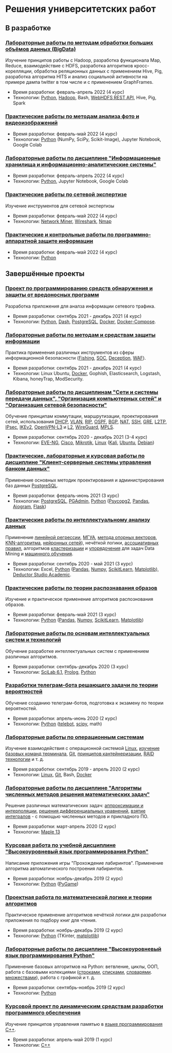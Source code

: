# Решения университетских работ

## В разработке

### [Лабораторные работы по методам обработки больших объёмов данных (BigData)](Big%20Data/README.md)

Изучение принципов работы с Hadoop, разработка функционала Map, Reduce, взаимодействие с HDFS, 
разработка алгоритмов кросс-корелляции, обработка реляционных данных с применением Hive, Pig, 
разработка алгоритма HITS и анализ социальной активности на примере дампа twitter 
в том числе и с применением GraphFrames.

* Время разработки: февраль-апрель 2022 (4 курс)
* Технологии: [Python](https://www.python.org/), [Hadoop](https://hadoop.apache.org/), Bash, [WebHDFS REST API](https://hadoop.apache.org/docs/r1.0.4/webhdfs.html), Hive, Pig, Spark 

### [Практические работы по методам анализа фото и видеоизображений](Анализ%20фото%20и%20видео/README.md)

* Время разработки: февраль-май 2022 (4 курс)
* Технологии: [Python](https://www.python.org/) (NumPy, SciPy, Scikit-Image), Jupyter Notebook, Google Colab

### [Лабораторные работы по дисциплине "Информационные хранилища и информационно-аналитические системы"](Data%20Science/README.md)

* Время разработки: февраль-апрель 2022 (4 курс)
* Технологии: [Python](https://www.python.org/), Jupyter Notebook, Google Colab

### [Практические работы по сетевой экспертизе](Сетевая%20экспертиза/README.md)

Изучение инструментов для сетевой экспертизы

* Время разработки: февраль-май 2022 (4 курс)
* Технологии: [Network Miner](https://www.netresec.com/?page=NetworkMiner), [Wireshark](https://www.wireshark.org/), [Nmap](https://nmap.org/)

### [Практические и контрольные работы по программно-аппаратной защите информации](Програмно-аппаратная%20защита/README.md)

* Время разработки: февраль-май 2022 (4 курс)
* Технологии: [Python](https://www.python.org/)

## Завершённые проекты

### [Проект по программированию средств обнаружения и защиты от вредоносных программ](https://github.com/Yan-Minotskiy/B-B)

Разработка приложения для аналза информации сетевого трафика.

* Время разработки: сентябрь 2021 - декабрь 2021 (4 курс)
* Технологии: [Python](https://www.python.org/), [Dash](https://dash.plotly.com/), [PostgreSQL](https://postgrespro.ru/), [Docker](https://www.docker.com/), [Docker-Compose](https://docs.docker.com/compose/).

### [Лабораторные работы по методам и средствам защиты информации](https://github.com/Yan-Minotskiy/information_security#%D0%BB%D0%B0%D0%B1%D0%BE%D1%80%D0%B0%D1%82%D0%BE%D1%80%D0%BD%D1%8B%D0%B5-%D1%80%D0%B0%D0%B1%D0%BE%D1%82%D1%8B-%D0%BF%D0%BE-%D0%BC%D0%B5%D1%82%D0%BE%D0%B4%D0%B0%D0%BC-%D0%B8-%D1%81%D1%80%D0%B5%D0%B4%D1%81%D1%82%D0%B2%D0%B0%D0%BC-%D0%B7%D0%B0%D1%89%D0%B8%D1%82%D1%8B-%D0%B8%D0%BD%D1%84%D0%BE%D1%80%D0%BC%D0%B0%D1%86%D0%B8%D0%B8)

Практика применения различных инструментов из сферы информационной безопасности ([Fishing](https://github.com/Yan-Minotskiy/information_security/blob/main/Phishing.md), [SOC](https://github.com/Yan-Minotskiy/information_security/blob/main/Security%20Operations%20Center.md), [Deception](https://github.com/Yan-Minotskiy/information_security/blob/main/Deception%20Technology.md), [WAF](https://github.com/Yan-Minotskiy/information_security/blob/main/Web%20Application%20Firewall.md)).

* Время разработки: сентябрь 2021 - декабрь 2021 (4 курс)
* Технологии: Linux Ubuntu, [Docker](https://www.docker.com/), Gophish, Elasticsearch, Logstash, Kibana, honeyTrap, ModSecurity.

### [Лабораторные работы по дисциплинам "Сети и системы передачи данных", "Организация компьютерных сетей" и "Организация сетевой безопасности"](https://github.com/Yan-Minotskiy/network_config)

Обучение принципам коммутации, маршрутизации, проектирования сетей, использования [DHCP](https://github.com/Yan-Minotskiy/network_config/blob/main/VLAN%2C%20DHCP.md), [VLAN](https://github.com/Yan-Minotskiy/network_config/blob/main/VLAN%2C%20DHCP.md), [RIP](https://github.com/Yan-Minotskiy/network_config/blob/main/RIP,%20OSPF.md#rip), [OSPF](https://github.com/Yan-Minotskiy/network_config/blob/main/RIP,%20OSPF.md#ospf), [BGP](https://github.com/Yan-Minotskiy/network_config/blob/main/BGP.md), [NAT](https://github.com/Yan-Minotskiy/network_config/blob/main/SSH,%20NAT.md#nat), [SSH](https://github.com/Yan-Minotskiy/network_config/blob/main/SSH,%20NAT.md#ssh), [GRE](https://github.com/Yan-Minotskiy/network_config/blob/main/GRE.md), [L2TP](https://github.com/Yan-Minotskiy/network_config/blob/main/L2TP.md#l2tp), [IPsec](https://github.com/Yan-Minotskiy/network_config/blob/main/L2TP.md#ipsec), [IKEv2](https://github.com/Yan-Minotskiy/network_config/blob/main/IKEv2.md), [OpenVPN-L3](https://github.com/Yan-Minotskiy/network_config/blob/main/OpenVPN-L3.md) и [L2](https://github.com/Yan-Minotskiy/network_config/blob/main/OpenVPN-L2.md), [WireGuard](https://github.com/Yan-Minotskiy/network_config/blob/main/WireGuard.md), [MPLS](https://github.com/Yan-Minotskiy/network_config/blob/main/MPLS.md).

* Время разработки: сентябрь 2020 - декабрь 2021 (3-4 курс)  
* Технологии: [EVE-NG](https://www.eve-ng.net/), [Cisco](https://www.cisco.com/), [Mikrotik](https://mikrotik.com/), [Linux](https://www.linux.org/) ([Kali](https://www.kali.org/), [Ubuntu](https://ubuntu.com/), [Debian](https://www.debian.org/))

### [Практические, лабораторные и курсовая работы по дисциплине "Клиент-серверные системы управления банком данных"](https://github.com/Yan-Minotskiy/postgreslab) 

Применение основных методик проектирования и администрирования баз данных [PostgreSQL](https://www.postgresql.org/).

* Время разработки: февраль-июнь 2021 (3 курс)  
* Технологии: [PostgreSQL](https://www.postgresql.org/), [PGAdmin](https://www.pgadmin.org/), [Python](https://www.python.org/) ([Psycopg2](https://www.psycopg.org/), [Pandas](https://pandas.pydata.org/), [Aiogram](https://docs.aiogram.dev/en/latest/), [Flask](https://flask.palletsprojects.com/en/2.0.x/))

### [Практические работы по интеллектуальному анализу данных](./Интеллектуальный%20анализ)

Применение [линейной регрессии](Интеллектуальный%20анализ/1%20семестр/Практическая%20работа%201.pdf), [МГУА](Интеллектуальный%20анализ/1%20семестр/Практическая%20работа%202.pdf), [метода опорных векторов](Интеллектуальный%20анализ/1%20семестр/Практическая%20работа%20№3.ipynb), [KNN-алгоритма](Интеллектуальный%20анализ/1%20семестр/Практическая%20работа%20№4%20.ipynb), [нейронных сетей](Интеллектуальный%20анализ/1%20семестр/Практические%20работы%205-8.pdf)), нечёткой логики, [ассоциативных правил](./Интеллектуальный%20анализ/2%20семестр/Ассоциативные%20правила.md), алгоритмов [кластеризации](./Интеллектуальный%20анализ/2%20семестр/Кластеризация%20данных..md) и [упорядочения](Интеллектуальный%20анализ/2%20семестр/Упорядочение%20объектов%20на%20основе%20схемы%20Беллмана-Заде.md) для задач Data Mining и [машинного обучения](https://github.com/Yan-Minotskiy/machine_learning).

* Время разработки: сентябрь 2020 - май 2021 (3 курс)  
* Технологии: Excel, [Python](https://www.python.org/) ([Pandas](https://pandas.pydata.org/), [Numpy](https://numpy.org/), [ScikitLearn](https://scikit-learn.org/stable/index.html), [Matplotlib](https://matplotlib.org/)), [Deductor Studio Academic](https://basegroup.ru/deductor/slides/deductor-studio). 

### [Практические работы по теории распознавания образов](./Распознавание%20образов)

Изучение и практическое применение алгоритмов распознования образов.

* Время разработки: февраль-май 2021 (3 курс)  
* Технологии: [Python](https://www.python.org/) ([Pandas](https://pandas.pydata.org/), [Numpy](https://numpy.org/), [ScikitLearn](https://scikit-learn.org/stable/index.html), [Matplotlib](https://matplotlib.org/))


### [Лабораторные работы по основам интеллектуальных систем и технологий](./Интеллектуальные%20системы) 

Обучение разработке интеллектуальных систем с применением различных алгоритмов.

* Время разработки: сентябрь-декабрь 2020 (3 курс)  
* Технологии: [SciLab 6.1](https://www.scilab.org/), [Prolog](https://ru.wikipedia.org/wiki/%D0%9F%D1%80%D0%BE%D0%BB%D0%BE%D0%B3_(%D1%8F%D0%B7%D1%8B%D0%BA_%D0%BF%D1%80%D0%BE%D0%B3%D1%80%D0%B0%D0%BC%D0%BC%D0%B8%D1%80%D0%BE%D0%B2%D0%B0%D0%BD%D0%B8%D1%8F)), [Python](https://www.python.org/)

### [Разработки телеграм-бота решающего задачи по теории вероятностей](https://github.com/Yan-Minotskiy/TerVerBot)

Обучение созданию телеграм-ботов, подготовка к экзамену по теории вероятностей.

* Время разработки: апрель-июнь 2020 (2 курс)  
* Технологии: [Python](https://www.python.org/) ([telebot](https://github.com/eternnoir/pyTelegramBotAPI), [scipy](https://www.scipy.org/), math)

### [Лабораторные работы по операционным системам](./Операционные%20системы)

Изучение взаимодействия с операционной системой [Linux](https://www.linux.org/), [изучение базовых команд терминала](Операционные%20системы/Lab1/README.md), [Git](https://git-scm.com/), [принципов кантейнеризации](Операционные%20системы/docker/README.md), [RAID технологии](Операционные%20системы/Lab2/README.md) и т. д.

* Время разработки: сентябрь 2019 - апрель 2020 (2 курс)  
* Технологии: [Linux](https://www.linux.org/), [Git](https://git-scm.com/), Bash, [Docker](https://www.docker.com/)

### [Лабораторные работы по дисциплине "Алгоритмы численных методов решения математических задач"](./Численные%20методы)

Решение различных математических задач: [аппроксимации и интерполяции](Численные%20методы/Лабораторная%20работа%20№2.pdf), [решения дифференциальных уравнений](Численные%20методы/Лабораторная%20работа%20№4.pdf), [взятие интегралов](Численные%20методы/Лабораторная%20работа%20№3.pdf) - с помощью численных методов и прикладного ПО.

* Время разработки: март-апрель 2020 (2 курс)  
* Технологии: [Maple 13](https://www.maplesoft.com/)

### [Курсовая работа по учебной дисциплине "Высокоуровневый язык программирования Python"](https://github.com/Yan-Minotskiy/labyrinth_generating)

Написание приложения игры "Прохождение лабиринтов". Применение алгоритма автоматического построения лабиринтов.

* Время разработки: ноябрь-декабрь 2019 (2 курс)  
* Технологии: [Python](https://www.python.org/) ([PyGame](https://www.pygame.org/))

### [Проектная работа по математической логике и теории алгоритмов](./Мат.%20логика)

Практическое применение алгоритмов нечёткой логики для разработки приложения по подбору книг для чтения.

* Время разработки: ноябрь-декабрь 2019 (2 курс)  
* Технологии: [Python](https://www.python.org/) (TKinter, [matplotlib](https://matplotlib.org/))

### [Лабораторные работы по дисциплине "Высокоуровневый язык программирования Python"](./Python)

Применение базовых алгоритмов на Python: ветвление, циклы, ООП, работа с базовыми колекциями ([строками](https://pythonworld.ru/tipy-dannyx-v-python/stroki-funkcii-i-metody-strok.html), [списками](https://pythonworld.ru/tipy-dannyx-v-python/spiski-list-funkcii-i-metody-spiskov.html), [словарями](https://pythonworld.ru/tipy-dannyx-v-python/slovari-dict-funkcii-i-metody-slovarej.html). [множествами](https://pythonworld.ru/tipy-dannyx-v-python/mnozhestva-set-i-frozenset.html)), работа с графикой и т. д.

* Время разработки: сентябрь-ноябрь 2019 (2 курс)  
* Технологии: [Python](https://www.python.org/)

### [Курсовой проект по динамическим средствам разработки программного обеспечения](./C++)

Изучение принципов управления памятью в [языке программирования С++](https://ru.wikipedia.org/wiki/C++).

* Время разработки: апрель-май 2019 (1 курс)  
* Технологии: [С++](https://ru.wikipedia.org/wiki/C++)
